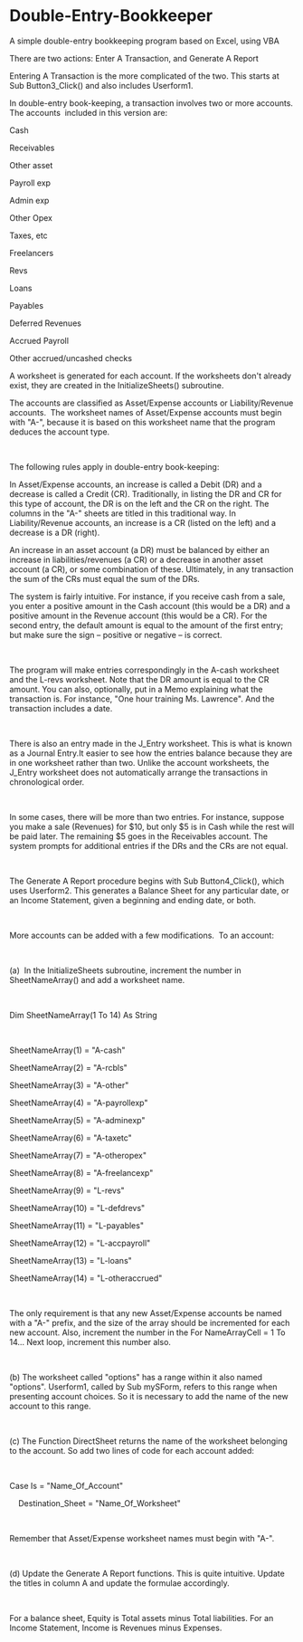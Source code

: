 # Double-Entry-Bookkeeper
A simple double-entry bookkeeping program based on Excel, using VBA



There are two actions: Enter A
Transaction, and Generate A Report

Entering A Transaction is the more complicated of the two. This starts at Sub Button3_Click() and
also includes Userform1.

In double-entry book-keeping, a transaction involves two or more accounts. The accounts  included in this version are:

Cash

Receivables

Other asset

Payroll exp

Admin exp

Other Opex

Taxes, etc

Freelancers


Revs

Loans

Payables

Deferred Revenues

Accrued Payroll

Other accrued/uncashed checks 


A worksheet is generated for each account. If the worksheets don't already exist, they are created in the
InitializeSheets() subroutine. 

The accounts are classified as Asset/Expense accounts or Liability/Revenue accounts.  The worksheet names of Asset/Expense accounts must begin with "A-", because it is based on this worksheet name that the program deduces the account type.


 


The following rules apply in double-entry book-keeping:



In Asset/Expense accounts, an increase is called a Debit (DR) and a decrease is called a Credit (CR). Traditionally,
in listing the DR and CR for this type of account, the DR is on the left and the CR on the right. The columns in the "A-" sheets are titled in this traditional way. In Liability/Revenue accounts, an increase is a CR (listed on the left) and a decrease is a DR (right).



An increase in an asset account (a DR) must be balanced by either an increase in liabilities/revenues (a CR) or a decrease
in another asset account (a CR), or some combination of these. Ultimately, in any transaction the sum of the CRs must equal the sum of the DRs.
 


The system is fairly intuitive. For
instance, if you receive cash from a sale, you enter a positive amount in the
Cash account (this would be a DR) and a positive amount in the Revenue account
(this would be a CR). For the second entry, the default amount is equal to the
amount of the first entry; but make sure the sign – positive or negative – is correct.



 


The program will make entries
correspondingly in the A-cash worksheet and the L-revs worksheet. Note that the
DR amount is equal to the CR amount. You can also, optionally, put in a Memo
explaining what the transaction is. For instance, "One hour training Ms. Lawrence".
And the transaction includes a date.


 


There is also an entry made in the
J_Entry worksheet. This is what is known as a Journal Entry.It easier to see
how the entries balance because they are in one worksheet rather than two.
Unlike the account worksheets, the J_Entry worksheet does not automatically
arrange the transactions in chronological order.


 


In some cases, there will be more than
two entries. For instance, suppose you make a sale (Revenues) for $10, but only
$5 is in Cash while the rest will be paid later. The remaining $5 goes in the
Receivables account. The system prompts for additional entries if the DRs and
the CRs are not equal.


 


The Generate A Report procedure begins with Sub Button4_Click(), which
uses Userform2. This generates a Balance Sheet for any particular date, or an
Income Statement, given a beginning and ending date, or both.


 


More accounts can be added with a few
modifications.  To an account:


 


(a)  In the InitializeSheets subroutine, increment
the number in SheetNameArray() and add a worksheet name.


 


Dim SheetNameArray(1 To 14) As String


 


SheetNameArray(1) = "A-cash"


SheetNameArray(2) =
"A-rcbls"


SheetNameArray(3) =
"A-other"


SheetNameArray(4) =
"A-payrollexp"


SheetNameArray(5) =
"A-adminexp"


SheetNameArray(6) =
"A-taxetc"


SheetNameArray(7) =
"A-otheropex"


SheetNameArray(8) =
"A-freelancexp"


SheetNameArray(9) = "L-revs"


SheetNameArray(10) =
"L-defdrevs"


SheetNameArray(11) =
"L-payables"


SheetNameArray(12) =
"L-accpayroll"


SheetNameArray(13) =
"L-loans"


SheetNameArray(14) =
"L-otheraccrued"


 


The
only requirement is that any new Asset/Expense accounts be named with a
"A-" prefix, and the size of the array should be
incremented for each new account. Also, increment the number in the For NameArrayCell
= 1 To 14… Next loop, increment this number also.


 


(b) The worksheet called "options"
has a range within it also named "options". Userform1, called by Sub
mySForm, refers to this range when presenting account choices. So it is
necessary to add the name of the new account to this range.


 


(c) The Function DirectSheet returns
the name of the worksheet belonging to the account. So add two lines of code
for each account added:


 


Case Is = "Name_Of_Account"


   
Destination_Sheet = "Name_Of_Worksheet"


 


Remember that Asset/Expense worksheet
names must begin with "A-".


 


(d) Update the Generate A Report functions.
This is quite intuitive. Update the titles in column A and update the formulae accordingly.



 


For a balance sheet, Equity is Total
assets minus Total liabilities. For an Income Statement, Income is Revenues
minus Expenses. 


